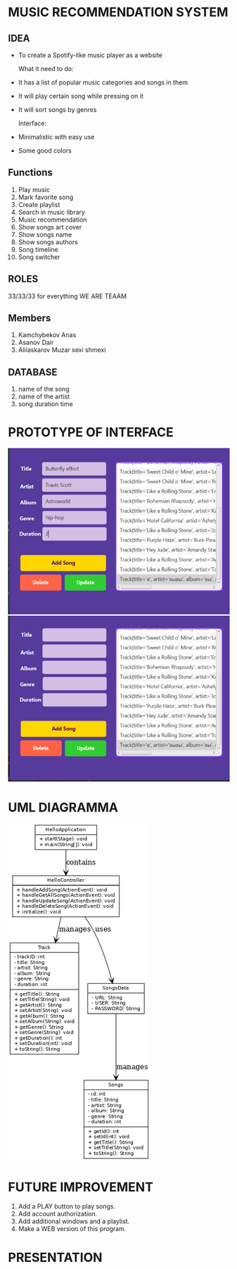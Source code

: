 # MUSIC RECOMMENDATION SYSTEM 
## IDEA 
- To create a Spotify-like music player as a website
  
  What it need to do:

- It has a list of popular music categories and songs in them
- It will play certain song while pressing on it
- It will sort songs by genres
  
  Interface:

- Minimalistic with easy use
- Some good colors

## Functions

1. Play music
2. Mark favorite song
3. Create playlist 
4. Search in music library
5. Music recommendation 
6. Show songs art cover
7. Show songs name 
8. Show songs authors 
9. Song timeline
10. Song switcher

## ROLES
   33/33/33 for everything WE ARE TEAAM
   ## Members
   1. Kamchybekov Anas
   2. Asanov Dair
   3. Aliiaskarov Muzar sexi shmexi

## DATABASE 
1. name of the song 
2. name of the artist 
3. song duration time


# PROTOTYPE OF INTERFACE
![screenshots1](https://github.com/MuzarA/Database-OOP-project/blob/491ab583c5bb426a2c936e5dc247760d05f06304/c6646595-0128-4785-9dc1-85fbb40f98a1.png
)
![screenshots2](https://github.com/MuzarA/Database-OOP-project/blob/491ab583c5bb426a2c936e5dc247760d05f06304/9252cce7-82f1-461b-a407-5653c914fe81.png)

# UML DIAGRAMMA
![screenshots3](https://github.com/MuzarA/Database-OOP-project/blob/491ab583c5bb426a2c936e5dc247760d05f06304/8a81bcf8-81ee-4112-aa75-af9e6c4cf3d2.png
)

# FUTURE IMPROVEMENT
1. Add a PLAY button to play songs.
2. Add account authorization.
3. Add additional windows and a playlist.
4. Make a WEB version of this program.


# PRESENTATION






    
